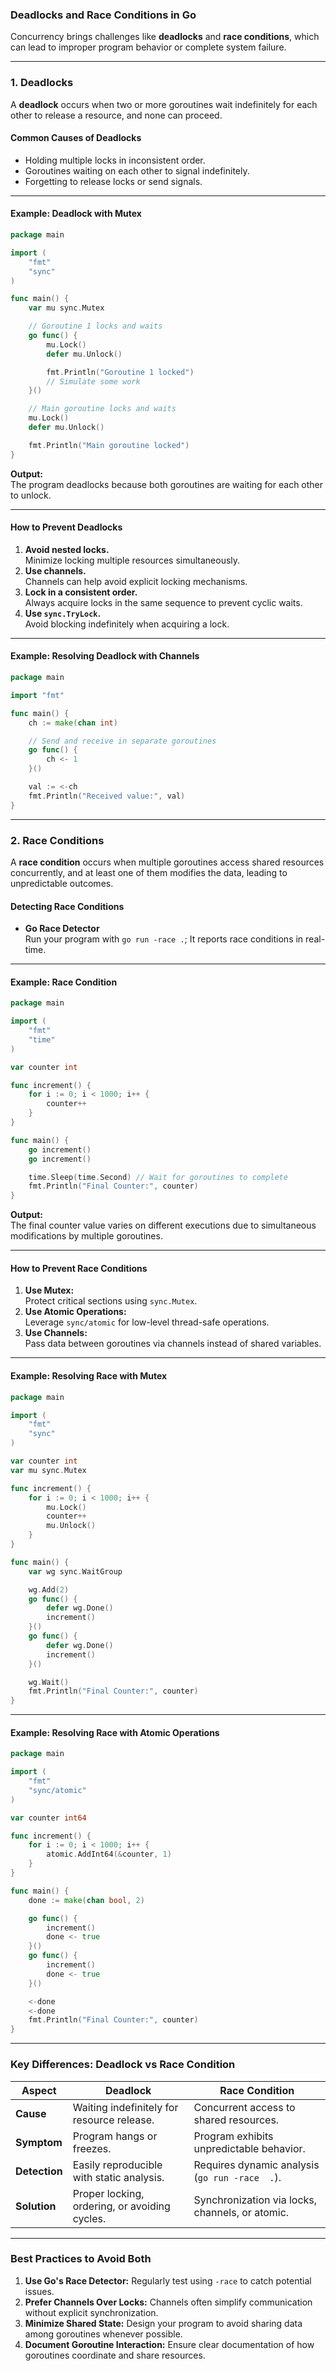 ### **Deadlocks and Race Conditions in Go**

Concurrency brings challenges like **deadlocks** and **race conditions**, which can lead to improper program behavior or complete system failure.

---

### **1. Deadlocks**

A **deadlock** occurs when two or more goroutines wait indefinitely for each other to release a resource, and none can proceed.

#### **Common Causes of Deadlocks**
- Holding multiple locks in inconsistent order.
- Goroutines waiting on each other to signal indefinitely.
- Forgetting to release locks or send signals.

---

#### **Example: Deadlock with Mutex**
```go
package main

import (
	"fmt"
	"sync"
)

func main() {
	var mu sync.Mutex

	// Goroutine 1 locks and waits
	go func() {
		mu.Lock()
		defer mu.Unlock()

		fmt.Println("Goroutine 1 locked")
		// Simulate some work
	}()

	// Main goroutine locks and waits
	mu.Lock()
	defer mu.Unlock()

	fmt.Println("Main goroutine locked")
}
```

**Output:**  
The program deadlocks because both goroutines are waiting for each other to unlock.

---

#### **How to Prevent Deadlocks**
1. **Avoid nested locks.**  
   Minimize locking multiple resources simultaneously.  
2. **Use channels.**  
   Channels can help avoid explicit locking mechanisms.  
3. **Lock in a consistent order.**  
   Always acquire locks in the same sequence to prevent cyclic waits.  
4. **Use `sync.TryLock`.**  
   Avoid blocking indefinitely when acquiring a lock.

---

#### **Example: Resolving Deadlock with Channels**
```go
package main

import "fmt"

func main() {
	ch := make(chan int)

	// Send and receive in separate goroutines
	go func() {
		ch <- 1
	}()

	val := <-ch
	fmt.Println("Received value:", val)
}
```

---

### **2. Race Conditions**

A **race condition** occurs when multiple goroutines access shared resources concurrently, and at least one of them modifies the data, leading to unpredictable outcomes.

#### **Detecting Race Conditions**
- **Go Race Detector**  
  Run your program with `go run -race .`; It reports race conditions in real-time.  

---

#### **Example: Race Condition**
```go
package main

import (
	"fmt"
	"time"
)

var counter int

func increment() {
	for i := 0; i < 1000; i++ {
		counter++
	}
}

func main() {
	go increment()
	go increment()

	time.Sleep(time.Second) // Wait for goroutines to complete
	fmt.Println("Final Counter:", counter)
}
```

**Output:**  
The final counter value varies on different executions due to simultaneous modifications by multiple goroutines.

---

#### **How to Prevent Race Conditions**
1. **Use Mutex:**  
   Protect critical sections using `sync.Mutex`.  
2. **Use Atomic Operations:**  
   Leverage `sync/atomic` for low-level thread-safe operations.  
3. **Use Channels:**  
   Pass data between goroutines via channels instead of shared variables.

---

#### **Example: Resolving Race with Mutex**
```go
package main

import (
	"fmt"
	"sync"
)

var counter int
var mu sync.Mutex

func increment() {
	for i := 0; i < 1000; i++ {
		mu.Lock()
		counter++
		mu.Unlock()
	}
}

func main() {
	var wg sync.WaitGroup

	wg.Add(2)
	go func() {
		defer wg.Done()
		increment()
	}()
	go func() {
		defer wg.Done()
		increment()
	}()

	wg.Wait()
	fmt.Println("Final Counter:", counter)
}
```

---

#### **Example: Resolving Race with Atomic Operations**
```go
package main

import (
	"fmt"
	"sync/atomic"
)

var counter int64

func increment() {
	for i := 0; i < 1000; i++ {
		atomic.AddInt64(&counter, 1)
	}
}

func main() {
	done := make(chan bool, 2)

	go func() {
		increment()
		done <- true
	}()
	go func() {
		increment()
		done <- true
	}()

	<-done
	<-done
	fmt.Println("Final Counter:", counter)
}
```

---

### **Key Differences: Deadlock vs Race Condition**
| **Aspect**           | **Deadlock**                                           | **Race Condition**                                |
|-----------------------|-------------------------------------------------------|--------------------------------------------------|
| **Cause**             | Waiting indefinitely for resource release.            | Concurrent access to shared resources.           |
| **Symptom**           | Program hangs or freezes.                             | Program exhibits unpredictable behavior.         |
| **Detection**         | Easily reproducible with static analysis.             | Requires dynamic analysis (`go run -race  .`).      |
| **Solution**          | Proper locking, ordering, or avoiding cycles.         | Synchronization via locks, channels, or atomic.  |

---

### **Best Practices to Avoid Both**
1. **Use Go's Race Detector:** Regularly test using `-race` to catch potential issues.
2. **Prefer Channels Over Locks:** Channels often simplify communication without explicit synchronization.
3. **Minimize Shared State:** Design your program to avoid sharing data among goroutines whenever possible.
4. **Document Goroutine Interaction:** Ensure clear documentation of how goroutines coordinate and share resources.
